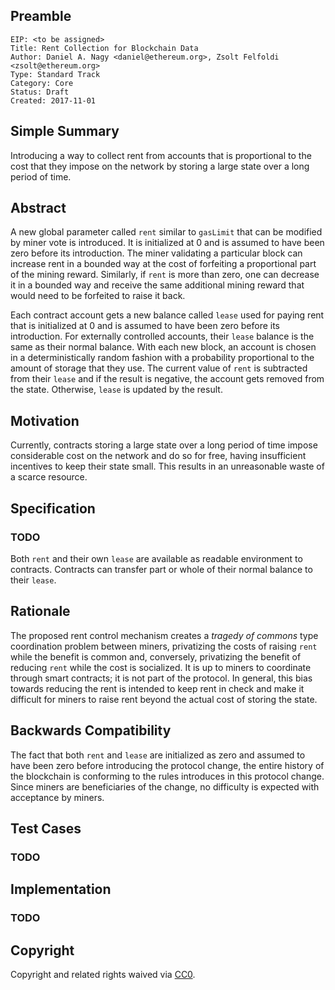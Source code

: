 ## Preamble

    EIP: <to be assigned>
    Title: Rent Collection for Blockchain Data
    Author: Daniel A. Nagy <daniel@ethereum.org>, Zsolt Felfoldi <zsolt@ethereum.org>
    Type: Standard Track
    Category: Core
    Status: Draft
    Created: 2017-11-01


## Simple Summary
Introducing a way to collect rent from accounts that is proportional 
to the cost that they impose on the network by storing a large state
over a long period of time.

## Abstract
A new global parameter called `rent` similar to `gasLimit` that can be 
modified by miner vote is introduced. It is initialized at 0 and is 
assumed to have been zero before its introduction. The miner validating 
a particular block can increase rent in a bounded way at the cost of 
forfeiting a proportional part of the mining reward. Similarly, if 
`rent` is more than zero, one can decrease it in a bounded way and 
receive the same additional mining reward that would need to be 
forfeited to raise it back.

Each contract account gets a new balance called `lease` used for paying 
rent that is initialized at 0 and is assumed to have been zero before 
its introduction. For externally controlled accounts, their `lease` 
balance is the same as their normal balance. With each new block, an 
account is chosen in a deterministically random fashion with a 
probability proportional to the amount of storage that they use. The 
current value of `rent` is subtracted from their `lease` and if the 
result is negative, the account gets removed from the state. Otherwise, 
`lease` is updated by the result.

## Motivation
Currently, contracts storing a large state over a long period of time 
impose considerable cost on the network and do so for free, having 
insufficient incentives to keep their state small. This results in
an unreasonable waste of a scarce resource.

## Specification
### TODO
Both `rent` and their own `lease` are available as readable 
environment to contracts. Contracts can transfer part or whole of their 
normal balance to their `lease`.

## Rationale
The proposed rent control mechanism creates a *tragedy of commons* type 
coordination problem between miners, privatizing the costs of raising 
`rent` while the benefit is common and, conversely, privatizing the 
benefit of reducing `rent` while the cost is socialized. It is up to 
miners to coordinate through smart contracts; it is not part of the protocol.
In general, this bias towards reducing the rent is intended to keep 
rent in check and make it difficult for miners to raise rent beyond 
the actual cost of storing the state.

## Backwards Compatibility
The fact that both `rent` and `lease` are initialized as zero and assumed 
to have been zero before introducing the protocol change, the entire 
history of the blockchain is conforming to the rules introduces in this 
protocol change. Since miners are beneficiaries of the change, no 
difficulty is expected with acceptance by miners.

## Test Cases
### TODO

## Implementation
### TODO

## Copyright
Copyright and related rights waived via [CC0](https://creativecommons.org/publicdomain/zero/1.0/).
